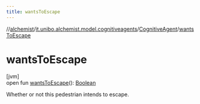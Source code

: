 ```yaml
---
title: wantsToEscape
---
```

//[alchemist](../../../index.html)/[it.unibo.alchemist.model.cognitiveagents](../index.html)/[CognitiveAgent](index.html)/[wantsToEscape](wants-to-escape.html)



# wantsToEscape



[jvm]\
open fun [wantsToEscape](wants-to-escape.html)(): [Boolean](https://kotlinlang.org/api/latest/jvm/stdlib/kotlin/-boolean/index.html)



Whether or not this pedestrian intends to escape.




